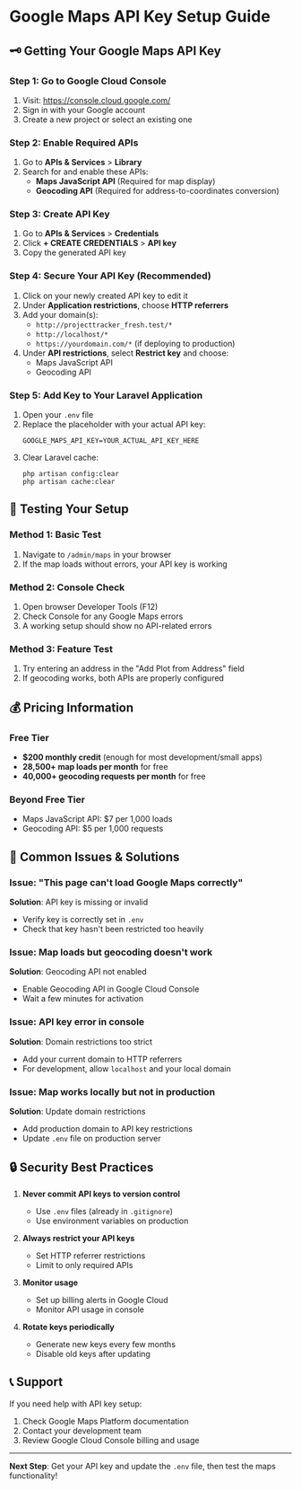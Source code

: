 # Google Maps API Key Setup Guide

## 🗝️ Getting Your Google Maps API Key

### Step 1: Go to Google Cloud Console
1. Visit: https://console.cloud.google.com/
2. Sign in with your Google account
3. Create a new project or select an existing one

### Step 2: Enable Required APIs
1. Go to **APIs & Services** > **Library**
2. Search for and enable these APIs:
   - **Maps JavaScript API** (Required for map display)
   - **Geocoding API** (Required for address-to-coordinates conversion)

### Step 3: Create API Key
1. Go to **APIs & Services** > **Credentials**
2. Click **+ CREATE CREDENTIALS** > **API key**
3. Copy the generated API key

### Step 4: Secure Your API Key (Recommended)
1. Click on your newly created API key to edit it
2. Under **Application restrictions**, choose **HTTP referrers**
3. Add your domain(s):
   - `http://projecttracker_fresh.test/*`
   - `http://localhost/*`
   - `https://yourdomain.com/*` (if deploying to production)
4. Under **API restrictions**, select **Restrict key** and choose:
   - Maps JavaScript API
   - Geocoding API

### Step 5: Add Key to Your Laravel Application
1. Open your `.env` file
2. Replace the placeholder with your actual API key:
   ```
   GOOGLE_MAPS_API_KEY=YOUR_ACTUAL_API_KEY_HERE
   ```
3. Clear Laravel cache:
   ```
   php artisan config:clear
   php artisan cache:clear
   ```

## 🧪 Testing Your Setup

### Method 1: Basic Test
1. Navigate to `/admin/maps` in your browser
2. If the map loads without errors, your API key is working

### Method 2: Console Check
1. Open browser Developer Tools (F12)
2. Check Console for any Google Maps errors
3. A working setup should show no API-related errors

### Method 3: Feature Test
1. Try entering an address in the "Add Plot from Address" field
2. If geocoding works, both APIs are properly configured

## 💰 Pricing Information

### Free Tier
- **$200 monthly credit** (enough for most development/small apps)
- **28,500+ map loads per month** for free
- **40,000+ geocoding requests per month** for free

### Beyond Free Tier
- Maps JavaScript API: $7 per 1,000 loads
- Geocoding API: $5 per 1,000 requests

## 🚨 Common Issues & Solutions

### Issue: "This page can't load Google Maps correctly"
**Solution**: API key is missing or invalid
- Verify key is correctly set in `.env`
- Check that key hasn't been restricted too heavily

### Issue: Map loads but geocoding doesn't work
**Solution**: Geocoding API not enabled
- Enable Geocoding API in Google Cloud Console
- Wait a few minutes for activation

### Issue: API key error in console
**Solution**: Domain restrictions too strict
- Add your current domain to HTTP referrers
- For development, allow `localhost` and your local domain

### Issue: Map works locally but not in production
**Solution**: Update domain restrictions
- Add production domain to API key restrictions
- Update `.env` file on production server

## 🔒 Security Best Practices

1. **Never commit API keys to version control**
   - Use `.env` files (already in `.gitignore`)
   - Use environment variables on production

2. **Always restrict your API keys**
   - Set HTTP referrer restrictions
   - Limit to only required APIs

3. **Monitor usage**
   - Set up billing alerts in Google Cloud
   - Monitor API usage in console

4. **Rotate keys periodically**
   - Generate new keys every few months
   - Disable old keys after updating

## 📞 Support

If you need help with API key setup:
1. Check Google Maps Platform documentation
2. Contact your development team
3. Review Google Cloud Console billing and usage

---

**Next Step**: Get your API key and update the `.env` file, then test the maps functionality!
